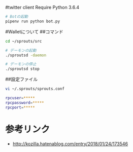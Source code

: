 #twitter client
Require Python 3.6.4

```bash
# Botの起動
pipenv run python bot.py
```


#Walletについて
##コマンド
```bash
cd ~/sprouts/src

# デーモンの起動
./sproutsd -daemon

# デーモンの停止
./sproutsd stop
```

##設定ファイル
```bash
vi ~/.sprouts/sprouts.conf

rpcuser=*****
rpcpassword=*****
rpcport=*****
```

# 参考リンク
* http://kozilla.hatenablog.com/entry/2018/01/24/173546